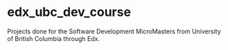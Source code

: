 # edx_ubc_dev_course
Projects done for the Software Development MicroMasters from University of British Columbia through Edx.
